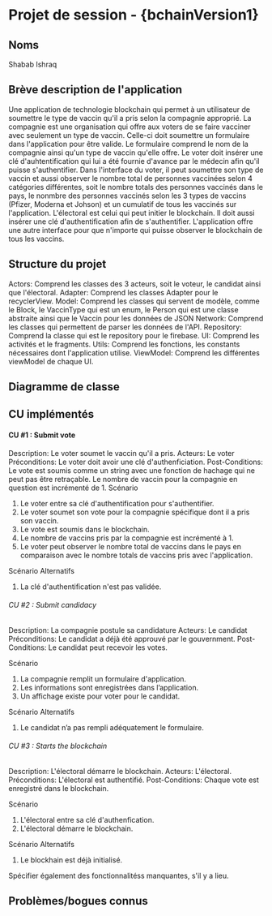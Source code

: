 # Projet de session - {bchainVersion1}

## Noms
Shabab Ishraq

## Brève description de l'application
Une application de technologie blockchain qui permet à un utilisateur de soumettre le type de vaccin qu'il a pris selon la compagnie approprié. La compagnie est une organisation qui offre aux voters de se faire vacciner avec seulement un type de vaccin. Celle-ci doit soumettre un formulaire dans l'application pour être valide. Le formulaire comprend le nom de la compagnie ainsi qu'un type de vaccin qu'elle offre. Le voter doit insérer une clé d'auhtentification qui lui a été fournie d'avance par le médecin afin qu'il puisse s'authentifier. Dans l'interface du voter, il peut soumettre son type de vaccin et aussi observer le nombre total de personnes vaccinées selon 4 catégories différentes, soit le nombre totals des personnes vaccinés dans le pays, le nonmbre des personnes vaccinés selon les 3 types de vaccins (Pfizer, Moderna et Johson) et un cumulatif de tous les vaccinés sur l'application. L'électoral est celui qui peut initier le blockchain. Il doit aussi insérer une clé d'authentification afin de s'authentifier. L'application offre une autre interface pour que n'importe qui puisse observer le blockchain de tous les vaccins. 

## Structure du projet

  Actors:       Comprend les classes des 3 acteurs, soit le voteur, le candidat ainsi que l'électoral.
  Adapter:      Comprend les classes Adapter pour le recyclerView.
  Model:        Comprend les classes qui servent de modèle, comme le Block, le VaccinType qui est un enum, le Person qui est une classe abstraite ainsi que le Vaccin pour les                   données de JSON
  Network:      Comprend les classes qui permettent de parser les données de l'API.
  Repository:   Comprend la classe qui est le repository pour le firebase.
  UI:           Comprend les activités et le fragments.
  Utils:        Comprend les fonctions, les constants nécessaires dont l'application utilise.
  ViewModel:    Comprend les différentes viewModel de chaque UI.

## Diagramme de classe

## CU implémentés

#### CU #1 : Submit vote
Description:	    Le voter soumet le vaccin qu'il a pris.
Acteurs:	        Le voter
Préconditions:    Le voter doit avoir une clé d'authenficiation. 
Post-Conditions:	Le vote est soumis comme un string avec une fonction de hachage qui ne peut pas être retraçable. 
                  Le nombre de vaccin pour la compagnie en question est incrémenté de 1.
Scénario	
  1.	Le voter entre sa clé d'authentification pour s'authentifier.
  2.	Le voter soumet son vote pour la compagnie spécifique dont il a pris son vaccin.
  3.	Le vote est soumis dans le blockchain.
  4.	Le nombre de vaccins pris par la compagnie est incrémenté à 1. 
  5.	Le voter peut observer le nombre total de vaccins dans le pays en comparaison avec le nombre totals de vaccins pris avec l'application. 
 
Scénario Alternatifs	
1. La clé d'authentification n'est pas validée.

###### CU #2 : Submit candidacy
Description:      La compagnie postule sa candidature
Acteurs:	        Le candidat
Préconditions:    Le candidat a déjà été approuvé par le gouvernment.
Post-Conditions:  Le candidat peut recevoir les votes. 

Scénario	
1.	La compagnie remplit un formulaire d'application.
2.	Les informations sont enregistrées dans l’application.
3.	Un affichage existe pour voter pour le candidat.

Scénario Alternatifs	
1.	Le candidat n’a pas rempli adéquatement le formulaire.

###### CU #3 : Starts the blockchain
Description:      L'électoral démarre le blockchain.
Acteurs:	        L'électoral.
Préconditions:    L'électoral est authentifié.
Post-Conditions:  Chaque vote est enregistré dans le blockchain.

Scénario	
1.	L'électoral entre sa clé d'authenfication.
2.	L'électoral démarre le blockchain.

Scénario Alternatifs	
1.	Le blockhain est déjà initialisé.

Spécifier également des fonctionnalitéss manquantes, s'il y a lieu. 

## Problèmes/bogues connus
